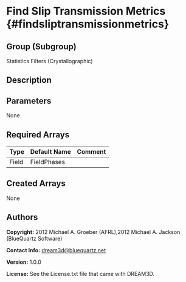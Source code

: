 Find Slip Transmission Metrics {#findsliptransmissionmetrics}
======

## Group (Subgroup) ##
Statistics Filters (Crystallographic)

## Description ##

## Parameters ##
None

## Required Arrays ##

| Type | Default Name | Comment |
|------|--------------|---------|
| Field | FieldPhases |  |

## Created Arrays ##
None


## Authors ##

**Copyright:** 2012 Michael A. Groeber (AFRL),2012 Michael A. Jackson (BlueQuartz Software)

**Contact Info:** dream3d@bluequartz.net

**Version:** 1.0.0

**License:**  See the License.txt file that came with DREAM3D.

